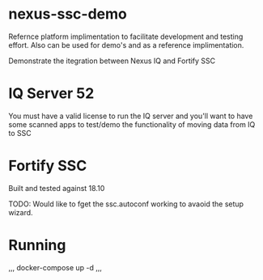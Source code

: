 # nexus-ssc-demo

Refernce platform implimentation to facilitate development and testing effort. Also can be used for demo's and as a reference implimentation.

Demonstrate the itegration between Nexus IQ and Fortify SSC

# IQ Server 52
You must have a valid license to run the IQ server and you'll want to have some scanned apps to test/demo the functionality of moving data from IQ to SSC

# Fortify SSC
Built and tested against 18.10

TODO: Would like to fget the ssc.autoconf working to avaoid the setup wizard.

# Running
,,,
docker-compose up -d
,,,
